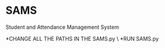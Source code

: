 # SAMS
Student and Attendance Management System

*CHANGE ALL THE PATHS IN THE SAMS.py
\\
*RUN SAMS.py

